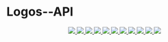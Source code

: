# Logos--API

<p align="center">  
 <a href="https://madhava.netlify.app/">
  <img src="https://logos-api-production.up.railway.app/logo?name=react&width=200&animation=true" />
 </a>
 
 <a href="https://madhava.netlify.app/">
  <img src="https://logos-api-production.up.railway.app/logo?name=javaScript" />
 </a>
 
  <a href="https://madhava.netlify.app/">
  <img src="https://logos-api-production.up.railway.app/logo?name=typeScript" />
 </a>
 
 <a href="https://madhava.netlify.app/">
 <img src="https://logos-api-production.up.railway.app/logo?name=redux" />
 </a>
 
  <a href="https://madhava.netlify.app/">
  <img src="https://logos-api-production.up.railway.app/logo?name=Next.js" />
 </a>
 
  
  <a href="https://madhava.netlify.app/">
 <img src="https://logos-api-production.up.railway.app/logo?name=cSS3" />
 </a>
 
 <a href="https://madhava.netlify.app/">
 <img src="https://logos-api-production.up.railway.app/logo?name=Node.js" />
 </a>

 <a href="https://madhava.netlify.app/">
 <img src="https://logos-api-production.up.railway.app/logo?name=express" />
 </a>


 <a href="https://madhava.netlify.app/">
 <img src="https://logos-api-production.up.railway.app/logo?name=postgreSQL" />
 </a>
 
 <a href="https://madhava.netlify.app/">
   <img src="https://logos-api-production.up.railway.app/logo?name=Vim" />
 </a>
 
 <a href="https://madhava.netlify.app/">
 <img src="https://logos-api-production.up.railway.app/logo?name=Git" />
 </a>
</p>
